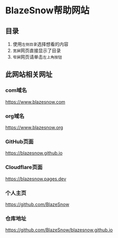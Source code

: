 # BlazeSnow帮助网站

## 目录 <!-- {docsify-ignore} -->

1. 使用```左侧目录```选择想看的内容
2. ```宽屏```网页直接显示了目录
3. ```窄屏```网页请单击```左上角按钮```

## 此网站相关网址 <!-- {docsify-ignore} -->

<!-- tabs:start -->

### **com域名**

<https://www.blazesnow.com>

### **org域名**

<https://www.blazesnow.org>

### **GitHub页面**

<https://blazesnow.github.io>

### **Cloudflare页面**

<https://blazesnow.pages.dev>

### **个人主页**

<https://github.com/BlazeSnow>

### **仓库地址**

<https://github.com/BlazeSnow/blazesnow.github.io>

<!-- tabs:end -->